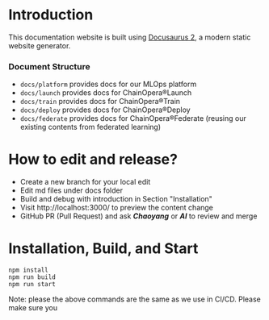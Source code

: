 # Introduction

This documentation website is built using [Docusaurus 2](https://docusaurus.io/), a modern static website generator.

### Document Structure

- `docs/platform` provides docs for our MLOps platform
- `docs/launch` provides docs for ChainOpera®Launch
- `docs/train` provides docs for ChainOpera®Train
- `docs/deploy` provides docs for ChainOpera®Deploy
- `docs/federate` provides docs for ChainOpera®Federate (reusing our existing contents from federated learning)

# How to edit and release?

- Create a new branch for your local edit
- Edit md files under docs folder
- Build and debug with introduction in Section "Installation"
- Visit http://localhost:3000/ to preview the content change
- GitHub PR (Pull Request) and ask _**Chaoyang**_ or _**Al**_ to review and merge

# Installation, Build, and Start

```
npm install
npm run build
npm run start
```

Note: please the above commands are the same as we use in CI/CD. Please make sure you
